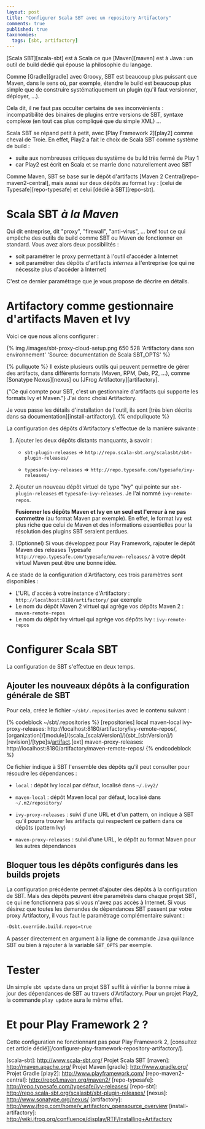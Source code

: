 ```yaml
---
layout: post
title: "Configurer Scala SBT avec un repository Artifactory"
comments: true
published: true
taxonomies: 
  tags: [sbt, artifactory]
---
```


[Scala SBT][scala-sbt] est à Scala ce que [Maven][maven] est à Java : un outil de build dédié qui épouse la philosophie du langage.

Comme [Gradle][gradle] avec Groovy, SBT est beaucoup plus puissant que Maven, dans le sens où, par exemple, étendre le build est beaucoup plus simple que de construire systématiquement un plugin (qu'il faut versionner, déployer, ...).

Cela dit, il ne faut pas occulter certains de ses inconvénients : incompatibilité des binaires de plugins entre versions de SBT, syntaxe complexe (en tout cas plus compliqué que du simple XML) ...

Scala SBT se répand petit à petit, avec [Play Framework 2][play2] comme cheval de Troie. En effet, Play2 a fait le choix de Scala SBT comme système de build :
- suite aux nombreuses critiques du système de build très fermé de Play 1
- car Play2 est écrit en Scala et se marrie donc naturellement avec SBT

Comme Maven, SBT se base sur le dépôt d'artifacts [Maven 2 Central]repo-maven2-central], mais aussi sur deux dépôts au format Ivy : [celui de Typesafe][repo-typesafe] et celui [dédié à SBT][repo-sbt].

# Scala SBT *à la Maven*

Qui dit entreprise, dit "proxy", "firewall", "anti-virus", ... bref tout ce qui empêche des outils de build comme SBT ou Maven de fonctionner en standard. Vous avez alors deux possibilités :
- soit paramétrer le proxy permettant à l'outil d'accéder à Internet
- soit paramétrer des dépôts d'artifacts *internes* à l'entreprise (ce qui ne nécessite plus d'accéder à Internet)

C'est ce dernier paramétrage que je vous propose de décrire en détails.

# Artifactory comme gestionnaire d'artifacts Maven et Ivy

Voici ce que nous allons configurer :

{% img /images/sbt-proxy-cloud-setup.png 650 528 'Artifactory dans son environnement' 'Source: documentation de Scala SBT_OPTS' %}

{% pullquote %}
Il existe plusieurs outils qui peuvent permettre de gérer des artifacts, dans différents formats (Maven, RPM, Deb, P2, ...), comme [Sonatype Nexus][nexus] ou [JFrog Artifactory][artifactory].

{"Ce qui compte pour SBT, c'est un gestionnaire d'artifacts qui supporte les formats Ivy et Maven."} J'ai donc choisi Artifactory.

Je vous passe les détails d'installation de l'outil, ils sont [très bien décrits dans sa documentation][install-artifactory].
{% endpullquote %}

La configuration des dépôts d'Artifactory s'effectue de la manière suivante :

1. Ajouter les deux dépôts distants manquants, à savoir :

    - `sbt-plugin-releases` => `http://repo.scala-sbt.org/scalasbt/sbt-plugin-releases/`

    - `typesafe-ivy-releases` => `http://repo.typesafe.com/typesafe/ivy-releases/`

2. Ajouter un nouveau dépôt virtuel de type "Ivy" qui pointe sur `sbt-plugin-releases` et `typesafe-ivy-releases`. Je l'ai nommé `ivy-remote-repos`.

    **Fusionner les dépôts Maven et Ivy en un seul est l'erreur à ne pas commettre** (au format Maven par exemple). En effet, le format Ivy est plus riche que celui de Maven et des informations essentielles pour la résolution des plugins SBT seraient perdues.

3. (Optionnel) Si vous développez pour Play Framework, rajouter le dépôt Maven des releases Typesafe `http://repo.typesafe.com/typesafe/maven-releases/` à votre dépôt virtuel Maven peut être une bonne idée.

A ce stade de la configuration d'Artifactory, ces trois paramètres sont disponibles :

- L'URL d'accès à votre instance d'Artifactory : `http://localhost:8180/artifactory/` par exemple
- Le nom du dépôt Maven 2 virtuel qui agrège vos dépôts Maven 2 : `maven-remote-repos`
- Le nom du dépôt Ivy virtuel qui agrège vos dépôts Ivy : `ivy-remote-repos`

# Configurer Scala SBT

La configuration de SBT s'effectue en deux temps.

## Ajouter les nouveaux dépôts à la configuration générale de SBT

Pour cela, créez le fichier `~/sbt/.repositories` avec le contenu suivant :

{% codeblock ~/sbt/.repositories %}
[repositories]
  local
  maven-local
  ivy-proxy-releases: http://localhost:8180/artifactory/ivy-remote-repos/, [organization]/[module]/(scala_[scalaVersion]/)(sbt_[sbtVersion]/)[revision]/[type]s/[artifact](-[classifier]).[ext]
  maven-proxy-releases: http://localhost:8180/artifactory/maven-remote-repos/
{% endcodeblock %}

Ce fichier indique à SBT l'ensemble des dépôts qu'il peut consulter pour résoudre les dépendances :

- `local` : dépôt Ivy local par défaut, localisé dans `~/.ivy2/`

- `maven-local` : dépôt Maven local par défaut, localisé dans `~/.m2/repository/`

- `ivy-proxy-releases` : suivi d'une URL et d'un pattern, on indique à SBT qu'il pourra trouver les artifacts qui respectent ce pattern dans ce dépôts (pattern Ivy)

- `maven-proxy-releases` : suivi d'une URL, le dépôt au format Maven pour les autres dépendances

## Bloquer tous les dépôts configurés dans les builds projets

La configuration précédente permet d'ajouter des dépôts à la configuration de SBT. Mais des dépôts peuvent être paramétrés dans chaque projet SBT, ce qui ne fonctionnera pas si vous n'avez pas accès à Internet. Si vous désirez que toutes les demandes de dépendances SBT passent par votre proxy Artifactory, il vous faut le paramétrage complémentaire suivant :

```sh
-Dsbt.override.build.repos=true
```

A passer directement en argument à la ligne de commande Java qui lance SBT ou bien à rajouter à la variable `SBT_OPTS` par exemple.

# Tester

Un simple `sbt update` dans un projet SBT suffit à vérifier la bonne mise à jour des dépendances de SBT au travers d'Artifactory. Pour un projet Play2, la commande `play update` aura le même effet.

# Et pour Play Framework 2 ?

Cette configuration ne fonctionnant pas pour Play Framework 2, [consultez cet article dédié][/configurer-play-framework-repository-artifactory/].

[scala-sbt]: http://www.scala-sbt.org/	Projet Scala SBT
[maven]: http://maven.apache.org/ 		Projet Maven
[gradle]: http://www.gradle.org/		Projet Gradle
[play2]: http://www.playframework.com/
[repo-maven2-central]: http://repo1.maven.org/maven2/
[repo-typesafe]: http://repo.typesafe.com/typesafe/ivy-releases/
[repo-sbt]: http://repo.scala-sbt.org/scalasbt/sbt-plugin-releases/
[nexus]: http://www.sonatype.org/nexus/
[artifactory]: http://www.jfrog.com/home/v_artifactory_opensource_overview
[install-artifactory]: http://wiki.jfrog.org/confluence/display/RTF/Installing+Artifactory
